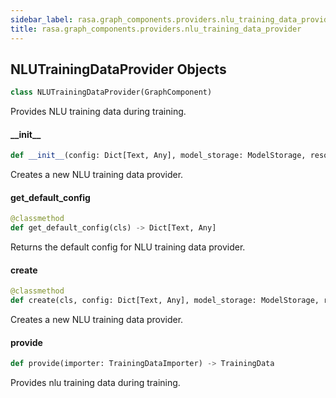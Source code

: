 ```yaml
---
sidebar_label: rasa.graph_components.providers.nlu_training_data_provider
title: rasa.graph_components.providers.nlu_training_data_provider
---
```

## NLUTrainingDataProvider Objects

```python
class NLUTrainingDataProvider(GraphComponent)
```

Provides NLU training data during training.

#### \_\_init\_\_

```python
def __init__(config: Dict[Text, Any], model_storage: ModelStorage, resource: Resource) -> None
```

Creates a new NLU training data provider.

#### get\_default\_config

```python
@classmethod
def get_default_config(cls) -> Dict[Text, Any]
```

Returns the default config for NLU training data provider.

#### create

```python
@classmethod
def create(cls, config: Dict[Text, Any], model_storage: ModelStorage, resource: Resource, execution_context: ExecutionContext) -> NLUTrainingDataProvider
```

Creates a new NLU training data provider.

#### provide

```python
def provide(importer: TrainingDataImporter) -> TrainingData
```

Provides nlu training data during training.

